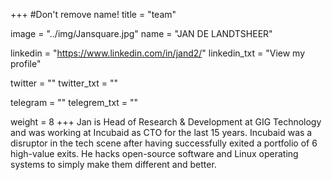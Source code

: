 +++
#Don't remove name!
title = "team"

image = "../img/Jansquare.jpg"
name = "JAN DE LANDTSHEER"

linkedin = "https://www.linkedin.com/in/jand2/"
linkedin_txt = "View my profile"

twitter = ""
twitter_txt = ""

telegram = ""
telegrem_txt = ""

weight = 8
+++
Jan is Head of Research & Development at GIG Technology and was working at Incubaid as CTO for the last 15 years. Incubaid was a disruptor in the tech scene after having successfully exited a portfolio of 6 high-value exits. He hacks open-source software and Linux operating systems to simply make them different and better.
